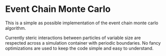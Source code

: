 # Event Chain Monte Carlo
This is a simple as possible implementation of the event chain monte carlo
algorithm.

Currently steric interactions between particles of variable size are respected
across a simulation container with periodic boundaries. No fancy optimizations
are used to keep the code simple and easy to understand.
